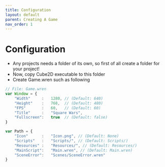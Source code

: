 ```yaml
---
title: Configuration
layout: default
parent: Creating A Game
nav_order: 1
---
```


# Configuration

- Any projects needs a folder of its own, so first of all create a folder for your project!
- Now, copy Cube2D executable to this folder
- Create Game.wren such as following

```js
// File: Game.wren
var Window = {
	"Width" 	: 	1280, // (Default: 640)
	"Height" 	: 	768,  // (Default: 480)
	"FPS" 		: 	60,   // (Default: 60)
	"Title" 	: 	"Square Wars",
	"Fullscreen": 	true  // (Default: false)
}

var Path = {
	"Icon" 		: 	"Icon.png", // (Default: None)
	"Scripts"	:	"Scripts/", // (Default: Scripts/)
	"Resources"	: 	"Resources/", // (Default: Resources/)
	"MainScript":	"Main.wren", // (Default: Main.wren)
	"SceneError": 	"Scenes/SceneError.wren"
}
```
